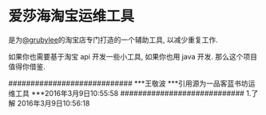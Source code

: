 爱莎海淘宝运维工具
=============

是为[@grubylee](http://weibo.com/u/2076895915)的淘宝店专门打造的一个辅助工具, 以减少重复工作.

如果你也需要基于淘宝 api 开发一些小工具, 如果你也用 java 开发. 那么这个项目值得你借鉴.

############################
***王敬波
***引用源为一品客蓝书坊运维工具
***2016年3月9日10:55:58
############################
1.了解 2016年3月9日10:56:18
